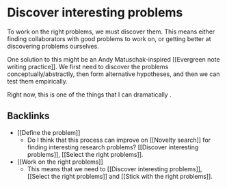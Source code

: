 # Discover interesting problems
To work on the right problems, we must discover them. This means either finding collaborators with good problems to work on, or getting better at discovering problems ourselves.

One solution to this might be an Andy Matuschak-inspired [[Evergreen note writing practice]]. We first need to discover the problems conceptually/abstractly, then form alternative hypotheses, and then we can test them empirically.

Right now, this is one of the things that I can dramatically .

## Backlinks
* [[Define the problem]]
	* Do I think that this process can improve on [[Novelty search]] for finding interesting research problems? [[Discover interesting problems]], [[Select the right problems]].
* [[Work on the right problems]]
	* This means that we need to [[Discover interesting problems]], [[Select the right problems]] and [[Stick with the right problems]].

<!-- #Work -->

<!-- {BearID:745EBD10-74C2-4F9C-82F7-14049BF6E6BE-15756-0000130BA8479207} -->
